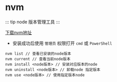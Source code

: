 # nvm

::: tip
node 版本管理工具
:::

[下载nvm地址](https://github.com/coreybutler/nvm-windows/releases)

- 安装成功后使用 `管理员` 权限打开 `cmd` 或 `PowerShell`

```shell
nvm list // 查看已安装的node版本
nvm current // 查看当前node版本
nvm install <node版本> // 安装对应版本的node
nvm uninstall <node版本> // 卸载node 指定版本
nvm use <node版本> // 使用指定版本node
```